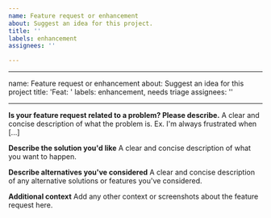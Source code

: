 ```yaml
---
name: Feature request or enhancement
about: Suggest an idea for this project.
title: ''
labels: enhancement
assignees: ''

---
```


---
name: Feature request or enhancement
about: Suggest an idea for this project
title: 'Feat: '
labels: enhancement, needs triage
assignees: ''

---

**Is your feature request related to a problem? Please describe.**
A clear and concise description of what the problem is. Ex. I'm always frustrated when [...]

**Describe the solution you'd like**
A clear and concise description of what you want to happen.

**Describe alternatives you've considered**
A clear and concise description of any alternative solutions or features you've considered.

**Additional context**
Add any other context or screenshots about the feature request here.
